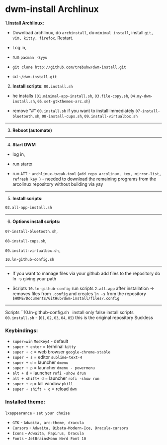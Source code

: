 # dwm-install Archlinux

1.**Install Archlinux:**

- Download archlinux, do `archinstall`, do `minimal install`, install `git, vim, kitty, firefox`. Restart.

- Log in,

- run `pacman -Syyu`

- `git clone http://github.com/trebuhw/dwm-install.git`

- cd `~/dwm-install.git`

2. **Install scripts:** `00.install.sh`

- he installs `(01.minimal-app-install.sh`, `03.file-copy.sh`, `04.my-dwm-install.sh`, `05.set-gtkthemes-arc.sh`)

- remove "#" `00.install.sh` if you want to install immediately `07-install-bluetooth.sh`, `08-install-cups.sh`, `09.install-virtualbox.sh`  

---

3. **Reboot (automate)**

---

4. **Start DWM**

- log in, 

- run startx 

- run `ATT` - `archlinux-tweak-tool` (`add repo arcolinux, key, mirror-list, refresh key `) - needed to download the remaining programs from the arcolinux repository without building via yay

---

5. **Install scripts:** 

`02.all-app-install.sh` 

---

6. **Options install scripts:** 

`07-install-bluetooth.sh`, 

`08-install-cups.sh`, 

`09.install-virtualbox.sh`, 

`10.ln-github-config.sh`

---

- If you want to manage files via your github add files to the repository do ln -s giving your path

- Scripts `10.ln-github-config` run scripts `2.all.app` after installation -> removes files from `.config` and creates `ln -s` from the repository `$HOME/Documents/GitHub/dwm-install/files/.config`

---

Scripts ``10.ln-github-config.sh`
` install only false install scripts `00.install.sh` - (`01`, `02`, `03`, `04`, `05`)
this is the original repository Suckless

### **Keybindings:**

- `super=win` `ModKey4` - default
- `super + enter` = terminal `kitty`
- `super + c` = web browser `google-chrome-stable`
- `super + s` = editor `sublime-text-4`
- `super + d` = launcher `dmenu`
- `super + p` = launcher `dmenu - powermenu`
- `alt + d` = launcher `rofi -show drun`
- `alt + shift+ d` = launcher `rofi -show run`
- `super + q` = kill window `pkill`
- `super + shift + q` = reload `dwm`

### **Installed theme:**

`lxappearance` - `set your choise`

- `GTK` - `Adwaita, arc-theme, dracula`
- `Cursors` - `Adwaita, Bibata-Modern-Ice, Dracula-cursors`
- `Icons` - `Adwaita, Papirus, Dracula`
- `Fonts` - `JetBrainsMono Nerd Font 10`

 
